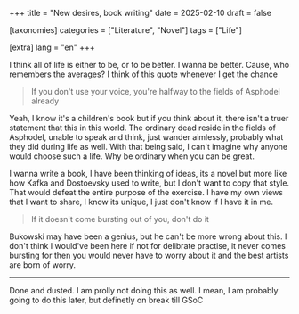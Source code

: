 +++
title = "New desires, book writing"
date = 2025-02-10
draft = false

[taxonomies]
categories = ["Literature", "Novel"]
tags = ["Life"]

[extra]
lang = "en"
+++

I think all of life is either to be, or to be better. I wanna be better. Cause, who remembers the averages? I think of this quote whenever I get the chance

> If you don't use your voice, you're halfway to the fields of Asphodel already

Yeah, I know it's a children's book but if you think about it, there isn't a truer statement that this in this world. The ordinary dead reside in the fields of Asphodel, unable to speak and think, just wander aimlessly, probably what they did during life as well. With that being said, I can't imagine why anyone would choose such a life. Why be ordinary when you can be great. 

I wanna write a book, I have been thinking of ideas, its a novel but more like how Kafka and Dostoevsky used to write, but I don't want to copy that style. That would defeat the entire purpose of the exercise. I have my own views that I want to share, I know its unique, I just don't know if I have it in me.

> If it doesn't come bursting out of you, don't do it

Bukowski may have been a genius, but he can't be more wrong about this. I don't think I would've been here if not for delibrate practise, it never comes bursting for then you would never have to worry about it and the best artists are born of worry.

---

Done and dusted. I am prolly not doing this as well. I mean, I am probably going to do this later, but definetly on break till GSoC